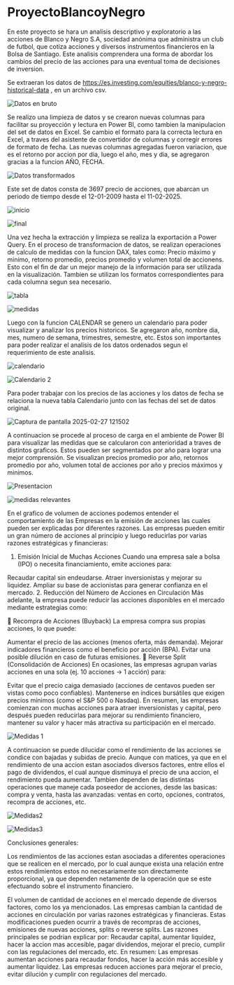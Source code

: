 # ProyectoBlancoyNegro
En este proyecto se hara un analisis descriptivo y exploratorio a las acciones de Blanco y Negro S.A, sociedad anónima que administra un club de futbol, que cotiza acciones y diversos instrumentos financieros en la Bolsa de Santiago. Este analisis comprendera una forma de abordar los cambios del precio de las acciones para una eventual toma de decisiones de inversion. 

Se extraeran los datos de https://es.investing.com/equities/blanco-y-negro-historical-data , en un archivo csv. 

![Datos en bruto](https://github.com/user-attachments/assets/f13c837c-f3d5-499e-9821-6ba5b5e892af)

Se realizo una limpieza de datos y se crearon nuevas columnas para facilitar su proyección y lectura en Power BI, como tambien la manipulacion del set de datos en Excel. Se cambio el formato para la correcta lectura en Excel, a traves del asistente de convertidor de columnas y corregir errores de formato de fecha. Las nuevas columnas agregadas fueron variacion, que es el retorno por accion por dia, luego el año, mes y dia, se agregaron gracias a la funcion AÑO, FECHA.

![Datos transformados](https://github.com/user-attachments/assets/944b5892-99a3-47c0-8c3a-eec8271f37a7)


Este set de datos consta de 3697 precio de acciones, que abarcan un periodo de tiempo desde el 12-01-2009 hasta el 11-02-2025.

![inicio](https://github.com/user-attachments/assets/f3062f31-ccab-4967-8042-7ab5417fb8ef)

![final](https://github.com/user-attachments/assets/6ca15bf5-61d3-4381-b4c5-0364477f678b)

Una vez hecha la extracción y limpieza se realiza la exportación a Power Query. En el proceso de transformacion de datos, se realizan  operaciones de calculo de medidas con la funcion DAX, tales como: Precio máximo y minimo, retorno promedio, precios promedio y volumen total de accionens. Esto con el fin de dar un mejor manejo de la información para ser utilizada en la visualización. Tambien se utilizan los formatos correspondientes para cada columna segun sea necesario.

![tabla](https://github.com/user-attachments/assets/7bde054f-3e6b-4197-b17c-b4e719d951b4)

![medidas](https://github.com/user-attachments/assets/1c388536-26c9-4c22-8201-f1bbb4cf7efe)

Luego con la funcion CALENDAR se genero un calendario para poder visualizar y analizar los precios historicos. Se agregaron año, nombre dia, mes, numero de semana, trimestres, semestre, etc. Estos son importantes para poder realizar el analisis de los datos ordenados segun el requerimiento de este analisis.

![calendario](https://github.com/user-attachments/assets/10f718f9-43ee-4aae-bedb-0c9102e44e74)

![Calendario 2](https://github.com/user-attachments/assets/3d61c652-5384-495c-825b-7183ba03701c)

Para poder trabajar con los precios de las acciones y los datos de fecha se relaciona la nueva tabla Calendario junto con las fechas del set de datos original.

![Captura de pantalla 2025-02-27 121502](https://github.com/user-attachments/assets/6143028f-0f41-455c-9fa2-219a9696b4f8)

A continuacion se procede al proceso de carga en el ambiente de Power BI para visualizar las medidas que se calcularon con anterioridad a traves de distintos graficos. Estos pueden ser segmentados por año para lograr una mejor comprensión. Se visualizan precios promedio por año, retornos promedio por año, volumen total de acciones por año y precios máximos y minimos.

![Presentacion](https://github.com/user-attachments/assets/9aff1be6-f4ae-4120-9eaf-796fcfce9470)

![medidas relevantes](https://github.com/user-attachments/assets/04dd0159-00af-4298-b040-fc769ae40371)

En el grafico de volumen de acciones podemos entender el comportamiento de las Empresas en la emisión de acciones las cuales pueden ser explicadas por diferentes razones. Las empresas pueden emitir un gran número de acciones al principio y luego reducirlas por varias razones estratégicas y financieras:

1. Emisión Inicial de Muchas Acciones
Cuando una empresa sale a bolsa (IPO) o necesita financiamiento, emite acciones para:

Recaudar capital sin endeudarse.
Atraer inversionistas y mejorar su liquidez.
Ampliar su base de accionistas para generar confianza en el mercado.
2. Reducción del Número de Acciones en Circulación
Más adelante, la empresa puede reducir las acciones disponibles en el mercado mediante estrategias como:

🔹 Recompra de Acciones (Buyback)
La empresa compra sus propias acciones, lo que puede:

Aumentar el precio de las acciones (menos oferta, más demanda).
Mejorar indicadores financieros como el beneficio por acción (BPA).
Evitar una posible dilución en caso de futuras emisiones.
🔹 Reverse Split (Consolidación de Acciones)
En ocasiones, las empresas agrupan varias acciones en una sola (ej. 10 acciones → 1 acción) para:

Evitar que el precio caiga demasiado (acciones de centavos pueden ser vistas como poco confiables).
Mantenerse en índices bursátiles que exigen precios mínimos (como el S&P 500 o Nasdaq).
En resumen, las empresas comienzan con muchas acciones para atraer inversionistas y capital, pero después pueden reducirlas para mejorar su rendimiento financiero, mantener su valor y hacer más atractiva su participación en el mercado.

![Medidas 1](https://github.com/user-attachments/assets/b2fc082c-142b-45f2-8dc5-4948c7dcaffc)

A continuacion se puede dilucidar como el rendimiento de las acciones se condice con bajadas y subidas de precio. Aunque con matices, ya que en el rendimiento de una accion estan asociados diversos factores, entre ellos el pago de dividendos, el cual aunque disminuya el precio de una accion, el rendimiento pueda aumentar. Tambien dependen de las distintas operaciones que maneje cada poseedor de acciones, desde las basicas: compra y venta, hasta las avanzadas: ventas en corto, opciones, contratos, recompra de acciones, etc.

![Medidas2](https://github.com/user-attachments/assets/2034016f-b517-4f3a-92d6-c61b5d5f976b)


![Medidas3](https://github.com/user-attachments/assets/ffecbc52-4e56-4ba5-9b9a-f029caec893b)

Conclusiones generales:


Los rendimientos de las acciones estan asociadas a diferentes operaciones que se realicen en el mercado, por lo cual aunque exista una relación entre estos rendimientos estos no necesariamente son directamente proporcional, ya que dependen netamente de la operación que se este efectuando sobre el instrumento financiero.

El volumen de cantidad de acciones en el mercado depende de diversos factores, como los ya mencionados. Las empresas cambian la cantidad de acciones en circulación por varias razones estratégicas y financieras. Estas modificaciones pueden ocurrir a través de recompras de acciones, emisiones de nuevas acciones, splits o reverse splits. Las razones principales se podrian explicar por: Recaudar capital, aumentar liquidez, hacer la accion mas accesible, pagar dividendos, mejorar el precio, cumplir con las regulaciones del mercado, etc.
En resumen:
Las empresas aumentan acciones para recaudar fondos, hacer la acción más accesible y aumentar liquidez.
Las empresas reducen acciones para mejorar el precio, evitar dilución y cumplir con regulaciones del mercado.
























